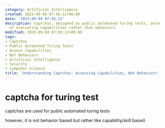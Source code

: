 ```yaml
---
category: Artificial Intelligence
created: 2023-09-04 07:56:12+08:00
date: '2023-09-04 07:56:12'
description: Captchas, designed as public automated Turing tests, serve the purpose
  of evaluating capabilities rather than behaviors.
modified: 2023-09-04 07:56:12+08:00
tags:
- Captchas
- Public Automated Turing Tests
- Assess Capabilities
- Not Behaviors
- Artificial Intelligence
- Security
- Computer Science
title: 'Understanding Captchas: Assessing Capabilities, Not Behaviors'
---
```


# captcha for turing test

captchas are used for public automated turing tests

however, it is not behavior based but rather like capability/skill based.

